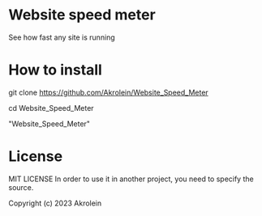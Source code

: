 # Website speed meter

See how fast any site is running

# How to install

git clone https://github.com/Akrolein/Website_Speed_Meter

cd Website_Speed_Meter

"Website_Speed_Meter"

# License

MIT LICENSE
In order to use it in another project, you need to specify the source.

Copyright (c) 2023 Akrolein



